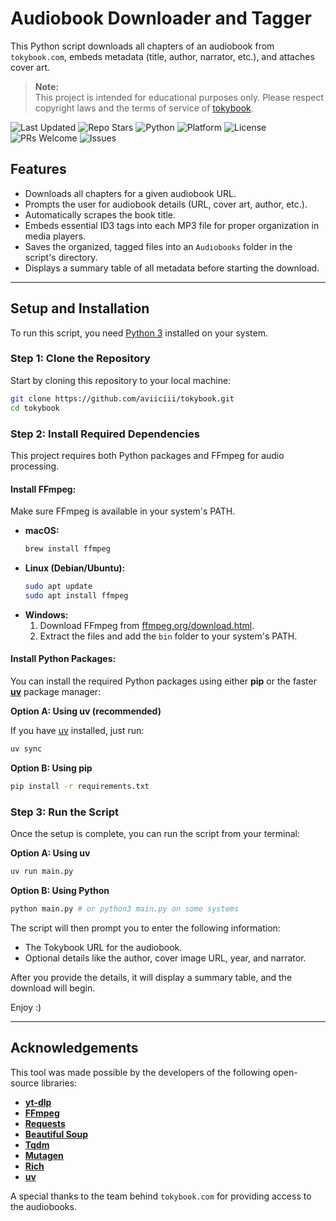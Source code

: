 
# Audiobook Downloader and Tagger

This Python script downloads all chapters of an audiobook from `tokybook.com`, embeds metadata (title, author, narrator, etc.), and attaches cover art.


> **Note:**  
> This project is intended for educational purposes only. Please respect copyright laws and the terms of service of [tokybook](https://tokybook.com).


![Last Updated](https://img.shields.io/github/last-commit/aviiciii/tokybook?label=Last%20Updated)
![Repo Stars](https://img.shields.io/github/stars/aviiciii/tokybook?style=social)
![Python](https://img.shields.io/badge/Python-3.7%2B-blue?logo=python&logoColor=white)
![Platform](https://img.shields.io/badge/Platform-Cross--Platform-009688?logo=windows&logoColor=white)
![License](https://img.shields.io/github/license/aviiciii/tokybook?color=orange)
![PRs Welcome](https://img.shields.io/badge/PRs-welcome-brightgreen.svg)
![Issues](https://img.shields.io/github/issues/aviiciii/tokybook?color=informational)


## Features

* Downloads all chapters for a given audiobook URL.
* Prompts the user for audiobook details (URL, cover art, author, etc.).
* Automatically scrapes the book title.
* Embeds essential ID3 tags into each MP3 file for proper organization in media players.
* Saves the organized, tagged files into an `Audiobooks` folder in the script's directory.
* Displays a summary table of all metadata before starting the download.

---

## Setup and Installation

To run this script, you need [Python 3](https://www.python.org/downloads/) installed on your system.


### Step 1: Clone the Repository

Start by cloning this repository to your local machine:

```bash
git clone https://github.com/aviiciii/tokybook.git
cd tokybook
```


### Step 2: Install Required Dependencies

This project requires both Python packages and FFmpeg for audio processing.

#### Install FFmpeg: 
Make sure FFmpeg is available in your system's PATH.

- **macOS:**  
    ```bash
    brew install ffmpeg
    ```
- **Linux (Debian/Ubuntu):**  
    ```bash
    sudo apt update
    sudo apt install ffmpeg
    ```
- **Windows:**  
    1. Download FFmpeg from [ffmpeg.org/download.html](https://ffmpeg.org/download.html).
    2. Extract the files and add the `bin` folder to your system's PATH.

#### Install Python Packages:

You can install the required Python packages using either **pip** or the faster **[uv](https://github.com/astral-sh/uv)** package manager:

**Option A: Using uv (recommended)**

If you have [uv](https://github.com/astral-sh/uv) installed, just run:

```bash
uv sync
```

**Option B: Using pip**

```bash
pip install -r requirements.txt
```



### Step 3: Run the Script

Once the setup is complete, you can run the script from your terminal:

**Option A: Using uv**
```bash
uv run main.py
```

**Option B: Using Python**
```bash
python main.py # or python3 main.py on some systems
```

The script will then prompt you to enter the following information:

* The Tokybook URL for the audiobook.
* Optional details like the author, cover image URL, year, and narrator.

After you provide the details, it will display a summary table, and the download will begin.

Enjoy :)

---

## Acknowledgements

This tool was made possible by the developers of the following open-source libraries:

* **[yt-dlp](https://github.com/yt-dlp/yt-dlp)**
* **[FFmpeg](https://ffmpeg.org/)**
* **[Requests](https://requests.readthedocs.io/en/latest/)**
* **[Beautiful Soup](https://www.crummy.com/software/BeautifulSoup/bs4/doc/)**
* **[Tqdm](https://github.com/tqdm/tqdm)**
* **[Mutagen](https://mutagen.readthedocs.io/en/latest/)**
* **[Rich](https://github.com/Textualize/rich)**
* **[uv](https://github.com/astral-sh/uv)**

A special thanks to the team behind `tokybook.com` for providing access to the audiobooks.

